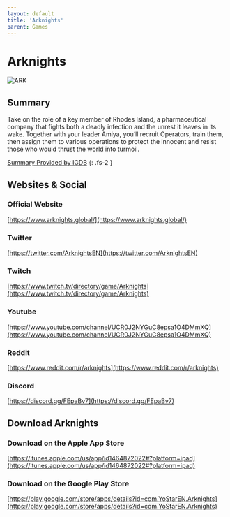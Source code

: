 ```yaml
---
layout: default
title: 'Arknights'
parent: Games
---
```


# Arknights

![ARK](https://cdn.discordapp.com/emojis/1270456178421534761.png)

## Summary

Take on the role of a key member of Rhodes Island, a pharmaceutical company that fights both a deadly infection and the unrest it leaves in its wake. Together with your leader Amiya, you’ll recruit Operators, train them, then assign them to various operations to protect the innocent and resist those who would thrust the world into turmoil.

[Summary Provided by IGDB](https://www.igdb.com/games/arknights)
{: .fs-2 }

## Websites & Social

### Official Website

[https://www.arknights.global/](https://www.arknights.global/)

### Twitter

[https://twitter.com/ArknightsEN](https://twitter.com/ArknightsEN)

### Twitch

[https://www.twitch.tv/directory/game/Arknights](https://www.twitch.tv/directory/game/Arknights)

### Youtube

[https://www.youtube.com/channel/UCR0J2NYGuC8epsa1O4DMmXQ](https://www.youtube.com/channel/UCR0J2NYGuC8epsa1O4DMmXQ)

### Reddit

[https://www.reddit.com/r/arknights](https://www.reddit.com/r/arknights)

### Discord

[https://discord.gg/FEpaBv7](https://discord.gg/FEpaBv7)

## Download Arknights

### Download on the Apple App Store

[https://itunes.apple.com/us/app/id1464872022#?platform=ipad](https://itunes.apple.com/us/app/id1464872022#?platform=ipad)

### Download on the Google Play Store

[https://play.google.com/store/apps/details?id=com.YoStarEN.Arknights](https://play.google.com/store/apps/details?id=com.YoStarEN.Arknights)
